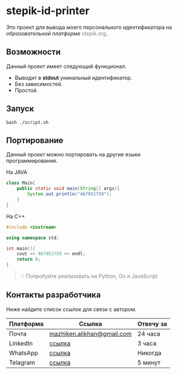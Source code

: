 # stepik-id-printer

Это проект для вывода моего персонального идентификатора на *образовательной платформе* <span style="color:gray">stepik.org</span>.

## Возможности

Данный проект имеет следующий функционал.

- Выводит в **stdout** уникальный идентификатор.
- Без зависимостей.
- Простой.

## Запуск

``` 
bash ./script.sh 
```

## Портирование

Данный проект можно портировать на другие языки программирования.

На JAVA

```java
class Main{
    public static void main(String[] args){
        System.out.println("467951759");  
    }
}
```

На C++

```cpp
#include <iostream>

using namespace std;

int main(){
    cout << 467951759 << endl;
    return 0;
}
```

> :bulb: <font color="gray">Попробуйте реализовать на Python, Go и JavaScript</font>

## Контакты разработчика

Ниже найдите список ссылок для связи с автором.

|Платформа|Ссылка|Отвечу за|
|---------|------|---------|
|Почта    |mazhiken.alikhan@gmail.com|24 часа  |
|LinkedIn |[ссылка](https://kz.linkedin.com/in/mazhiken/en)|3 часа   |
|WhatsApp |[ссылка](https://www.whatsapp.com/)|Никогда |
|Telagram |[ссылка](https://web.telegram.org/z/#956633793)|5 минут  |
